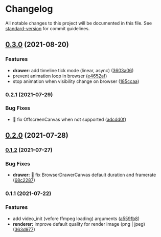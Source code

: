 # Changelog

All notable changes to this project will be documented in this file. See [standard-version](https://github.com/conventional-changelog/standard-version) for commit guidelines.

## [0.3.0](https://github.com/urpflanze-org/drawer-canvas/compare/v0.2.1...v0.3.0) (2021-08-20)


### Features

* **drawer:** add timeline tick mode (linear, async) ([3603a06](https://github.com/urpflanze-org/drawer-canvas/commits/3603a067c4be18d5cc2da04499e4e35e2004baad))
* prevent animation loop in browser ([e4652af](https://github.com/urpflanze-org/drawer-canvas/commits/e4652af00caca6a4d219773fdfde042fb83209bc))
* stop animation when visibility change on browser ([185ccaa](https://github.com/urpflanze-org/drawer-canvas/commits/185ccaa4b2e15e3a905206f3af0b5fc50c440ba0))

### [0.2.1](https://github.com/urpflanze-org/drawer-canvas/compare/v0.2.0...v0.2.1) (2021-07-29)


### Bug Fixes

* :bug: fix OffscreenCanvas when not supported ([adcdd0f](https://github.com/urpflanze-org/drawer-canvas/commits/adcdd0f0d89421bf4e0101cd3be836733fa00a17))

## [0.2.0](https://github.com/urpflanze-org/drawer-canvas/compare/v0.1.2...v0.2.0) (2021-07-28)

### [0.1.2](https://github.com/urpflanze-org/drawer-canvas/compare/v0.1.1...v0.1.2) (2021-07-27)

### Bug Fixes

- **drawer:** :bug: fix BrowserDrawerCanvas default duration and framerate ([68c2287](https://github.com/urpflanze-org/drawer-canvas/commits/68c22873b2506f79f71b32d1ad9f79f5bb5ce3c8))

### 0.1.1 (2021-07-22)

### Features

- add video_init (vefore ffmpeg loading) arguments ([a559fb8](https://github.com/urpflanze-org/drawer-canvas/commits/a559fb833908b1a0e5052f6291a18c975c71689d))
- **renderer:** improve default quality for render image (png | jpeg) ([363d977](https://github.com/urpflanze-org/drawer-canvas/commits/363d977b3c64f168aaa70f637ab46f1e0c3efdeb))
